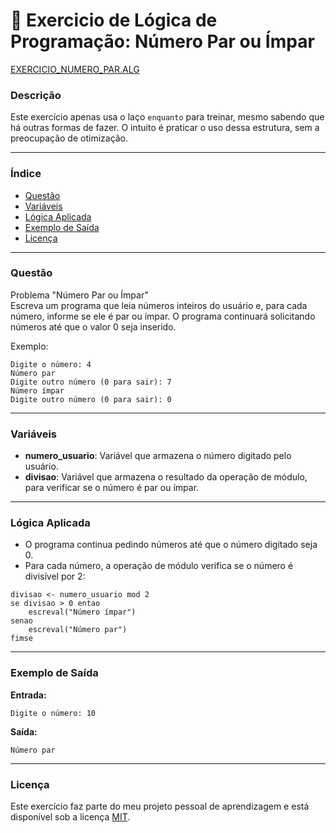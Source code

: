 
# 🚀 Exercicio de Lógica de Programação: Número Par ou Ímpar

<a href="/logica-de-programação/VisualG_Portugol/Estrutura_Repetitiva/Exercicios_Enquanto/exercicio_NumeroPar/exercicio_NumeroPar.alg">EXERCICIO_NUMERO_PAR.ALG</a>

### Descrição

Este exercício apenas usa o laço `enquanto` para treinar, mesmo sabendo que há outras formas de fazer. O intuito é praticar o uso dessa estrutura, sem a preocupação de otimização.

---

### Índice

- [Questão](#questão)
- [Variáveis](#variáveis)
- [Lógica Aplicada](#lógica-aplicada)
- [Exemplo de Saída](#exemplo-de-saída)
- [Licença](#licença)

---

### Questão

Problema "Número Par ou Ímpar"  
Escreva um programa que leia números inteiros do usuário e, para cada número, informe se ele é par ou ímpar. O programa continuará solicitando números até que o valor 0 seja inserido.

Exemplo:
```
Digite o número: 4
Número par
Digite outro número (0 para sair): 7
Número ímpar
Digite outro número (0 para sair): 0
```

---

### Variáveis

- **numero_usuario**: Variável que armazena o número digitado pelo usuário.
- **divisao**: Variável que armazena o resultado da operação de módulo, para verificar se o número é par ou ímpar.

---

### Lógica Aplicada

- O programa continua pedindo números até que o número digitado seja 0.
- Para cada número, a operação de módulo verifica se o número é divisível por 2:
```alg
divisao <- numero_usuario mod 2
se divisao > 0 entao
    escreval("Número ímpar")
senao
    escreval("Número par")
fimse
```

---

### Exemplo de Saída

**Entrada:**
```
Digite o número: 10
```

**Saída:**
```
Número par
```

---


### Licença

Este exercício faz parte do meu projeto pessoal de aprendizagem e está disponível sob a licença [MIT](/LICENSE.md).
